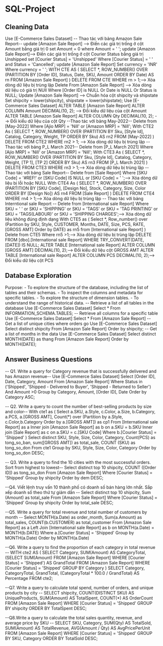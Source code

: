 # SQL-Project
## Cleaning Data
Use [E-Commerce Sales Dataset]
-- Thao tác với bảng Amazon Sale Report--
update [Amazon Sale Report] --> Điền các giá trị trống ở cột Amount bằng giá trị 0
set 
	Amount = 0
where 
	Amount = ' ';
update [Amazon Sale Report]--> Điền các giá trị trống ở cột Courier Status bằng giá trị Unshipped
set 
	[Courier Status] = 'Unshipped'
Where 
	[Courier Status] = ' ' and 
	Status = 'Cancelled';
update [Amazon Sale Report]
Set 
	currency = 'INR'
Where
	currency = ' ';
WITH CTE AS (
    SELECT *, ROW_NUMBER() OVER (PARTITION BY [Order ID], Status, Date, SKU, Amount ORDER BY Date) AS rn
    FROM [Amazon Sale Report]
)
DELETE FROM CTE WHERE rn > 1;--> Xóa dòng dữ liệu bị trùng lặp
Delete From [Amazon Sale Report] --> Xóa dòng dữ liệu có giá trị NUll
Where
	[Order ID] is NULL
	Or Date is NULL
	Or Status is NULL;
Update [Amazon Sale Report] --> Chuẩn hóa cột shipcity và shipstate
Set 
	shipcity = lower(shipcity),
	shipstate = lower(shipstate);
Use [E-Commerce Sales Dataset]
ALTER TABLE [Amazon Sale Report]
ALTER COLUMN Amount DECIMAL(10, 2); --> Đổi kiểu dữ liệu của cột Amount
ALTER TABLE [Amazon Sale Report]
ALTER COLUMN Qty DECIMAL(10, 2); --> Đổi kiểu dữ liệu của cột Qty
--Thao tác với bảng May-2022--
Delete from [May-2022]
Where
	[Ajio MRP]  = 'Nill' or
	[Amazon MRP] = 'Nill';
With CTE2 As (
	SELECT *, ROW_NUMBER() OVER (PARTITION BY Sku, [Style Id], Catalog, Category, Weight, TP ORDER BY Sku) AS rn2
    FROM [May-2022]
)
DELETE FROM CTE2 WHERE rn2 > 1; --> Xóa dòng dữ liệu bị trùng lặp
--Thao tác với bảng P_L March 2021--
Delete from [P_L March 2021]
Where
	[Ajio MRP]  = 'Nill' or
	[Amazon MRP] = 'Nill';
With CTE3 As (
	SELECT *, ROW_NUMBER() OVER (PARTITION BY Sku, [Style Id], Catalog, Category, Weight, [TP 1], [TP 2] ORDER BY Sku) AS rn3
    FROM [P_L March 2021]
)
DELETE FROM CTE3 WHERE rn3 > 1;--> Xóa dòng dữ liệu bị trùng lặp
--Thao tác với bảng Sale Report--
Delete from [Sale Report]
Where [SKU Code] = '#REF!'
	or [SKU Code] IS NULL 
	or [SKU Code] = ' ';--> Xóa dòng dữ liệu bị lỗi hoặc NULL
With CTE4 As (
	SELECT *, ROW_NUMBER() OVER (PARTITION BY [SKU Code], [Design No], Stock, Category, Size, Color ORDER BY [Design No]) AS rn4
    FROM [Sale Report]
)
DELETE FROM CTE4 WHERE rn4 > 1;--> Xóa dòng dữ liệu bị trùng lặp
-- Thao tác với bảng Interntional sale Report --
Delete from [International sale Report]
Where SKU = ' '
	or SKU = 'SHIPPING'
	or SKU = 'TAGS'
	or SKU = 'TAG PRINTING'
	or SKU = 'TAGS(LABOUR)'
	or SKU = 'SHIPPING CHARGES';--> Xóa dòng dữ liệu không đúng định dạng
With CTE5 as (
	Select *, Row_number() over (Partition by SKU, Style, CUSTOMER, Months, DATE, Size, PCS, RATE, [GROSS AMT] Order by DATE) as rn5
	from [International sale Report]
)
Delete from CTE5 Where rn5 >1;--> Xóa dòng dữ liệu bị trùng lặp
DELETE FROM [dbo].[International sale Report]
WHERE TRY_CONVERT(DATE, [DATE]) IS NULL;
ALTER TABLE [International sale Report]
	ALTER COLUMN [GROSS AMT] DECIMAL(10, 2);--> Đổi kiểu dữ liệu cột GROSS AMT
ALTER TABLE [International sale Report]
	ALTER COLUMN PCS DECIMAL(10, 2);--> Đổi kiểu dữ liệu cột PCS
## Database Exploration
Purpose:
    - To explore the structure of the database, including the list of tables and their schemas.
    - To inspect the columns and metadata for specific tables.
    - To explore the structure of dimension tables.
    - To understand the range of historical data.
-- Retrieve a list of all tables in the database
Use [E-Commerce Sales Dataset]
Select *
From INFORMATION_SCHEMA.TABLES;
-- Retrieve all columns for a specific table
Use [E-Commerce Sales Dataset]
Select *
From [Amazon Sale Report]
-- Get a list of unique cities where orders go
Use [E-Commerce Sales Dataset]
Select distinct
	shipcity
From [Amazon Sale Report]
Order by shipcity;
-- Get a list of months in the data
Use [E-Commerce Sales Dataset]
Select distinct
	MONTH(DATE) as thang
From [Amazon Sale Report]
Order by MONTH(DATE);
## Answer Business Questions
-- Q1. Write a query for Category revenue that is successfully delivered and has Amazon revenue--
Use [E-Commerce Sales Dataset]
Select
	[Order ID],
	Date,
	Category,
	Amount
From [Amazon Sale Report]
Where 
	Status in ('Shipped', 'Shipped - Delivered to Buyer', 'Shipped - Returned to Seller')
	And Amount >0
Group by Category, Amount, [Order ID], Date
Order by Category ASC;

-- Q2. Write a query to count the number of best-selling products by size and color--
With cte1 as (
	Select 
		a.SKU, 
		a.Style, 
		c.Color,
		a.Size,
		b.Category,
		a.PCS,
		a.[GROSS AMT],
		Count(*) over (Partition by a.Style, c.Color,b.Category Order by a.[GROSS AMT]) as cp1
From [International sale Report] as a
Inner join [Amazon Sale Report] as b on a.SKU = b.SKU
Inner join [Sale Report] as c on a.SKU = c.[SKU Code]
Where b.[Courier Status] = 'Shipped'
)
Select distinct
	SKU,
	Style,
	Size,
	Color,
	Category,
	Count(PCS) as tong_so_ban,
	sum([GROSS AMT]) as total_sale,
	COUNT (SKU) as tong_so_don
From cte1
Group by SKU, Style, Size, Color, Category
Order by tong_so_don DESC;

-- Q3. Write a query to find the 10 cities with the most successful orders. Sort from highest to lowest--
Select distinct top 10
	shipcity,
	COUNT ([Order ID]) as tong_so_don
From [Amazon Sale Report]
Where [Courier Status] = 'Shipped'
Group by shipcity
Order by dem DESC;

--Q4. Viết lệnh truy vấn 10 thành phố có doanh số bán hàng lớn nhất. Sắp xếp doanh số theo thứ tự giảm dần --
Select distinct top 10
	shipcity,
	Sum (Amount) as total_sale
From [Amazon Sale Report]
Where 
	[Courier Status] = 'Shipped'
Group by shipcity
Order by total_sale DESC;

--Q5. Write a query for total revenue and total number of customers by month --
Select 
	MONTH(a.Date) as order_month,
	Sum(a.Amount) as total_sales,
	COUNT(b.CUSTOMER) as total_customer
From [Amazon Sale Report] as a
Left Join [International sale Report] as b on MONTH(a.Date) = MONTH(b.DATE)
Where a.[Courier Status] = 'Shipped'
Group by MONTH(a.Date)
Order by MONTH(a.Date)

--Q6. Write a query to find the proportion of each category in total revenue --
WITH cte2 AS (
    SELECT 
        Category,
        SUM(Amount) AS CategoryTotal,
        (SELECT SUM(Amount) FROM [Amazon Sale Report] WHERE [Courier Status] = 'Shipped') AS GrandTotal
    FROM [Amazon Sale Report]
    WHERE [Courier Status] = 'Shipped'
    GROUP BY Category
)
SELECT 
    Category,
    CategoryTotal,
    GrandTotal,
    (CategoryTotal * 100.0 / GrandTotal) AS Percentage
FROM cte2;

--Q7. Write a query to calculate total spend, number of orders, and unique products by city --
SELECT 
    shipcity,
    COUNT(DISTINCT SKU) AS UniqueProducts,
    SUM(Amount) AS TotalSpent,
    COUNT(*) AS OrderCount
FROM [Amazon Sale Report]
WHERE [Courier Status] = 'Shipped'
GROUP BY shipcity
ORDER BY TotalSpent DESC;

--Q8.Write a query to calculate the total sales quantity, revenue, and average price by SKU --
SELECT 
    SKU,
    Category,
    SUM(Qty) AS TotalSold,
    SUM(Amount) AS TotalRevenue,
    AVG(Amount / Qty) AS AvgPricePerUnit
FROM [Amazon Sale Report]
WHERE [Courier Status] = 'Shipped'
GROUP BY SKU, Category
ORDER BY TotalSold DESC;
